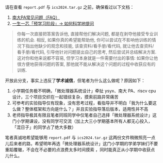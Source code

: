 请在查看 `report.pdf` 与 `ics2024.tar.gz` 之前，确保看过以下文档：
1. [南大PA常见问题（FAQ）](https://ysyx.oscc.cc/docs/ics-pa/FAQ.html#pa%E5%92%8Coslab%E6%9C%89%E4%BB%80%E4%B9%88%E5%8C%BA%E5%88%AB%E5%92%8C%E8%81%94%E7%B3%BB)
2. [一生一芯「预学习阶段」→ 如何科学地提问](https://ysyx.oscc.cc/docs/2306/preliminary/0.1.html#%E5%A6%82%E4%BD%95%E7%A7%91%E5%AD%A6%E5%9C%B0%E6%8F%90%E9%97%AE)
>  你每一次直接把答案告诉他, 直接帮他们解决问题, 都是在剥夺他接受专业训练的机会. 相反, 如果你真的希望能帮助他, 你可以尝试在不影响他训练的情况下指出他缺少的观念和技能, 该查资料/看手册/看代码, 就让他去查资料/看手册/看代码, 引导他针对问题提出自己的思考, 然后尝试并总结解决方案. 这对你和他来说都不容易, 但学习本身就是一件需要付出的事情: 如果你让他很方便地获得问题的答案, 那他就不能从解决这个问题的过程中收获应有的训练.

开放此分支，事实上违反了**学术诚信**，但笔者为什么这么做呢？原因如下：
1. 小学期任务极不明确，「微处理器系统设计」牵扯 ysyx、南大 PA、riscv cpu 设计，三个项目交织在一起错综复杂，摸索前路异常痛苦
2. 可参考的实验指导仅有现象，没有思考过程，看指导并不明白「我为什么要这么做？整体框架和方向是什么？」并且实验指导落后版本，适用性并不高
3. 老师指导极其有限且笔者同班同学中仅笔者自己选择「微处理器系统设计」这门小学期课设，没有同学可交流（加上大三小学期基本所有人都无心投入，「混日子」的同学占了绝大多数）

笔者真诚地希望能够用 `report.pdf` 与 `ics2024.tar.gz` 这两份文件稍微照亮一点儿后来者的路，希望明年再选「微处理器系统设计」这门小学期的学弟学妹们不要重蹈覆辙，不会在不必要的点浪费太多时间摸索
，同时能真正从小学期中收获点儿什么。
